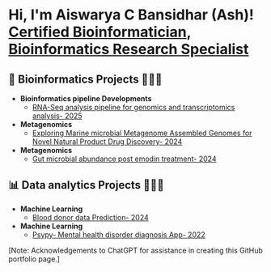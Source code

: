 <h1>Hi, I'm Aiswarya C Bansidhar (Ash)! <br/><a href="https://github.com/CbAsh07">Certified Bioinformatician</a>, <a href="https://www.linkedin.com/in/aiswarya-c-bansidhar-37447a188/">Bioinformatics Research Specialist</a></h1>

<h2>🧬 Bioinformatics Projects 👩🏻‍💻 </h2>

- <b>Bioinformatics pipeline Developments</b>
  - [RNA-Seq analysis pipeline for genomics and transcriptomics analysis- 2025](https://github.com/CbAsh07/RNA-Seq_Pipeline)
- <b>Metagenomics</b>
  - [Exploring Marine microbial Metagenome Assembled Genomes for Novel Natural Product Drug Discovery- 2024](https://github.com/CbAsh07/Marine_MAGS)
- <b>Metagenomics</b>
  - [Gut microbial abundance post emodin treatment- 2024](https://github.com/CbAsh07/Microbial_abundance)

<h2>📊 Data analytics Projects 👩🏻‍💻 </h2>

- <b>Machine Learning</b>
  - [Blood donor data Prediction- 2024](https://github.com/CbAsh07/ML_predict_blood_donation)
- <b>Machine Learning</b>
  - [Psypy- Mental health disorder diagnosis App- 2022](https://github.com/CbAsh07/PsyPy)


[Note: Acknowledgements to ChatGPT for assistance in creating this GitHub portfolio page.]


